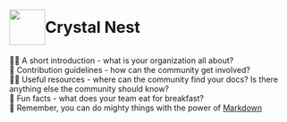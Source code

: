 # <div style="display: flex; align-items: center;"><img src="https://github.com/Crystal-Nest/.github/assets/65339023/c7d34a20-8ffe-44ea-b3a9-77e964aebdd2" style="width: 64px;"><span>Crystal Nest</span></div>

🙋‍♀️ A short introduction - what is your organization all about?  
🌈 Contribution guidelines - how can the community get involved?  
👩‍💻 Useful resources - where can the community find your docs? Is there anything else the community should know?  
🍿 Fun facts - what does your team eat for breakfast?  
🧙 Remember, you can do mighty things with the power of [Markdown](https://docs.github.com/github/writing-on-github/getting-started-with-writing-and-formatting-on-github/basic-writing-and-formatting-syntax)
